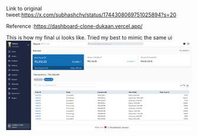 
Link to original tweet:https://x.com/subhashchy/status/1744308069751025894?s=20

Reference :https://dashboard-clone-dukaan.vercel.app/

This is how my final ui looks like. Tried my best to mimic the same ui
![Alt text](/public/dukan-ss.png)